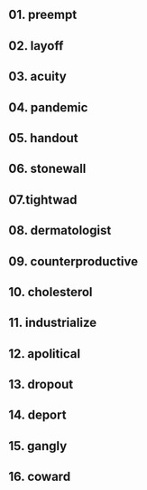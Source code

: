 ## 01. preempt

## 02. layoff

## 03. acuity

## 04. pandemic

## 05. handout

## 06. stonewall

## 07.tightwad

## 08. dermatologist

## 09. counterproductive

## 10. cholesterol

## 11. industrialize

## 12. apolitical

## 13. dropout

## 14. deport

## 15. gangly

## 16. coward
